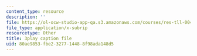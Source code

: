 ```yaml
---
content_type: resource
description: ''
file: https://ol-ocw-studio-app-qa.s3.amazonaws.com/courses/res-tll-004-stem-concept-videos-fall-2013/80ae9853fbe2327714488f98ada148d5_NlSKAbefDTA.srt
file_type: application/x-subrip
resourcetype: Other
title: 3play caption file
uid: 80ae9853-fbe2-3277-1448-8f98ada148d5
---
```

